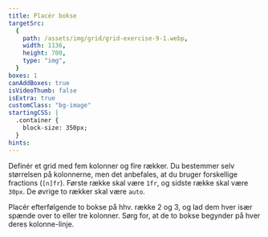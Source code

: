 ```yaml
---
title: Placér bokse
targetSrc:
  {
    path: /assets/img/grid/grid-exercise-9-1.webp,
    width: 1136,
    height: 700,
    type: "img",
  }
boxes: 1
canAddBoxes: true
isVideoThumb: false
isExtra: true
customClass: "bg-image"
startingCSS: |
  .container {
    block-size: 350px;
  }
hints:
---
```


Definér et grid med fem kolonner og fire rækker. Du bestemmer selv størrelsen på kolonnerne, men det anbefales, at du bruger forskellige fractions (<code data-type="value">[n]fr</code>). Første række skal være <code data-type="value">1fr</code>, og sidste række skal være <code data-type="value">30px</code>. De øvrige to rækker skal være <code data-type="value">auto</code>.

Placér efterfølgende to bokse på hhv. række 2 og 3, og lad dem hver især spænde over to eller tre kolonner. Sørg for, at de to bokse begynder på hver deres kolonne-linje.
